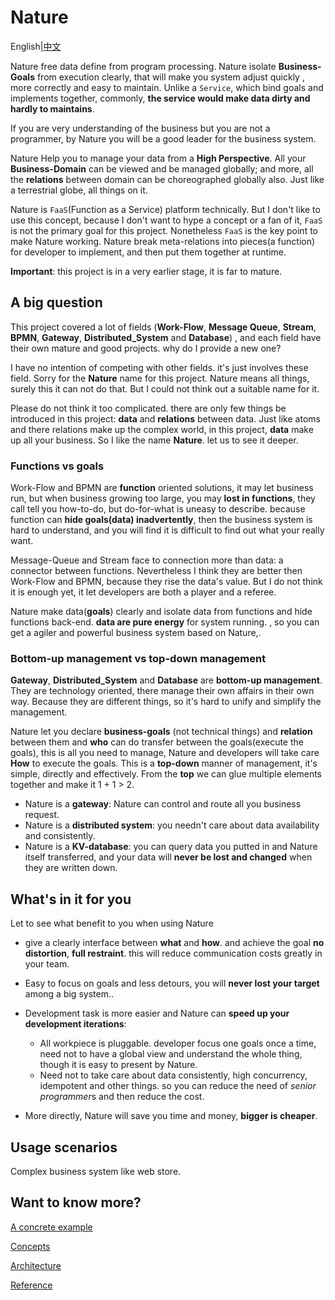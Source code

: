 # Nature

English|[中文](README.md)

Nature free data define from program processing. Nature isolate **Business-Goals** from execution clearly, that will make you system adjust quickly , more correctly and easy to maintain. Unlike a `Service`, which bind goals and implements together, commonly, **the service would make data dirty and hardly to maintains**. 

If you are very understanding of the business but you are not a programmer, by Nature you will be a good leader for the business system.

Nature Help you to manage your data from a __High Perspective__.  All your **Business-Domain** can be viewed and be managed globally; and more, all the **relations** between domain can be choreographed globally also. Just like a terrestrial globe, all things on it. 

Nature is `FaaS`(Function as a Service) platform technically. But I don't like to use this concept, because I don't want to hype a concept or a fan of it, `FaaS` is not the primary goal for this project. Nonetheless `FaaS` is the key point to make Nature working. Nature break meta-relations into pieces(a function) for developer to implement, and then put them together at runtime.

__Important__:  this project is in a very earlier stage, it is far to mature.

## A big question

This project covered a lot of  fields (__Work-Flow__, __Message Queue__, __Stream__, __BPMN__, __Gateway__, __Distributed_System__ and __Database__) , and each field have their own mature and good projects. why do I provide a new one? 

I have no intention of competing with other fields.  it's just involves these field. Sorry for the  __Nature__ name for this project.  Nature means all things,  surely this it can not do that. But I could not think out a suitable name for it. 

Please do not think it too complicated. there are only few things be introduced in this project: __data__ and __relations__ between data. Just like atoms and there relations make up the complex world, in this project, __data__ make up all your business. So I like the name __Nature__. let us to see it deeper.

### Functions vs goals

Work-Flow and BPMN are __function__ oriented solutions, it may let business run, but when business growing too large, you may __lost in functions__, they call tell you how-to-do, but do-for-what is uneasy  to describe. because function can __hide goals(data) inadvertently__, then the business system is hard to understand, and you will find it is difficult to find out what your really want.

Message-Queue and Stream face to connection more than data: a connector between functions. Nevertheless I think they are better then Work-Flow and BPMN, because they rise the data's value. But I do not think it is enough yet, it let developers are both a player and a referee. 

Nature make data(__goals__) clearly and isolate data from functions and hide functions back-end. **data are pure energy** for system running. , so you can get a agiler and powerful business system based on Nature,.

### Bottom-up management vs top-down management

__Gateway__, __Distributed_System__ and __Database__ are __bottom-up management__. They are technology oriented, there manage their own affairs in their own way. Because they are different things, so it's hard to unify and simplify the management.

Nature let you declare **business-goals** (not technical things) and **relation** between them and **who** can do transfer between the goals(execute the goals), this is all you need to manage, Nature and developers will take care **How** to execute the goals. This is a **top-down** manner of management, it's simple, directly and effectively.  From the **top** we can glue multiple elements together and make it 1 + 1 > 2.

- Nature is a __gateway__: Nature can control and route all you business request.
- Nature is a __distributed system__: you needn't care about data availability and consistently.
- Nature is a __KV-database__:  you can query data you putted in and  Nature itself transferred, and your data will __never be lost and changed__ when they are written down.

## What's in it for you

Let to see what benefit to you when using Nature

- give a clearly interface between **what** and **how**.  and achieve the goal  **no distortion**, **full restraint**. this will reduce communication costs greatly in your team. 
- Easy to focus on goals and less detours, you will __never lost your target__ among a big system..

- Development task is more easier and Nature can __speed up your development iterations__: 
  - All workpiece is pluggable. developer focus one goals once a time, need not to have a global view and understand the whole thing, though it is easy to present by Nature.
  - Need not to take care about data consistently, high concurrency, idempotent and other things.  so you can reduce the need of *senior programmer*s and then reduce the cost.
- More directly, Nature will save you time and money,  __bigger is cheaper__.

## Usage scenarios

Complex business system like web store.

## Want to know more?

[A concrete example](https://github.com/llxxbb/Nature-Demo)

[Concepts](doc\help\concepts.md)

[Architecture](doc\help\architecture.md)

[Reference](doc\help\reference.md)

